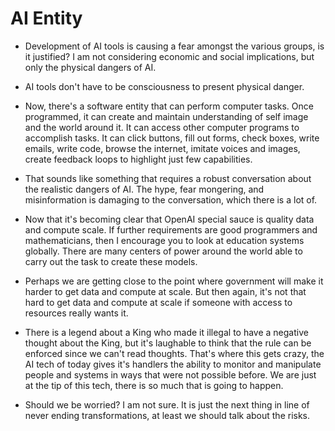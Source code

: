 # AI Entity

- Development of AI tools is causing a fear amongst the various groups, is it justified? I am not considering economic and social implications, but only the physical dangers of AI.

- AI tools don't have to be consciousness to present physical danger.

- Now, there's a software entity that can perform computer tasks. Once programmed, it can create and maintain understanding of self image and the world around it.
 It can access other computer programs to accomplish tasks. It can click buttons, fill out forms, check boxes, write emails, write code, browse the internet, imitate voices and images, create feedback loops to highlight just few capabilities.

- That sounds like something that requires a robust conversation about the realistic dangers of AI. The hype, fear mongering, and misinformation is damaging to the conversation, which there is a lot of.

- Now that it's becoming clear that OpenAI special sauce is quality data and compute scale. If further requirements are good programmers and mathematicians, then I encourage you to look at education systems globally. There are many centers of power around the world able to carry out the task to create these models.

- Perhaps we are getting close to the point where government will make it harder to get data and compute at scale. But then again, it's not that hard to get data and compute at scale if someone with access to resources really wants it.

- There is a legend about a King who made it illegal to have a negative thought about the King, but it's laughable to think that the rule can be enforced since we can't read thoughts. That's where this gets crazy, the AI tech of today gives it's handlers the ability to monitor and manipulate people and systems in ways that were not possible before. We are just at the tip of this tech, there is so much that is going to happen.

- Should we be worried? I am not sure. It is just the next thing in line of never ending transformations, at least we should talk about the risks.


